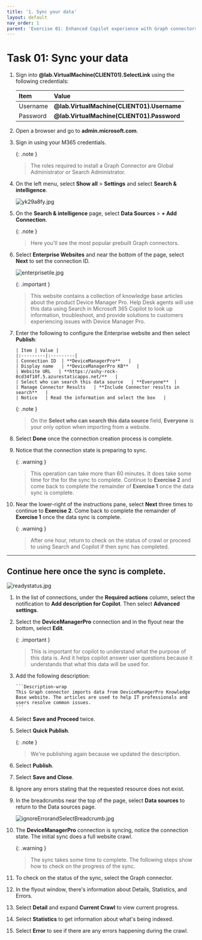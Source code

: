 ```yaml
---
title: '1. Sync your data'
layout: default
nav_order: 1
parent: 'Exercise 01: Enhanced Copilot experience with Graph connectors'
---
```


# Task 01: Sync your data


1. 	Sign into **@lab.VirtualMachine(CLIENT01).SelectLink** using the following credentials:

  	| Item | Value |
 	|:---------|:---------|
  	| Username   | **@lab.VirtualMachine(CLIENT01).Username**   |
  	| Password   | **@lab.VirtualMachine(CLIENT01).Password**   |

1. 	Open a browser and go to **admin.microsoft.com**.

1. 	Sign in using your M365 credentials.

	{: .note }
  	> The roles required to install a Graph Connector are Global Administrator or Search Administrator.

1. 	On the left menu, select **Show all** > **Settings** and select **Search & intelligence**.
	
 	![yk29a8fy.jpg](../media/yk29a8fy.jpg)

1. 	On the **Search & intelligence** page, select **Data Sources** > **+ Add Connection**.
   
  	{: .note }
  	> Here you'll see the most popular prebuilt Graph connectors.

1. 	Select **Enterprise Websites** and near the bottom of the page, select **Next** to set the connection ID.
	
 	![enterprisetile.jpg](../media/enterprisetile.jpg)

  	{: .important }
  	> This website contains a collection of knowledge base articles about the product Device Manager Pro. Help Desk agents will use this data using Search in Microsoft 365 Copilot to look up information, troubleshoot, and provide solutions to customers experiencing issues with Device Manager Pro.

1. 	Enter the following to configure the Enterprise website and then select **Publish**:

    	| Item | Value |
    	|:---------|:---------|
    	| Connection ID  | **DeviceManagerPro**   |
    	| Display name   | **DeviceManagerPro KB**   |
    	| Website URL   | **https://ashy-rock-0cd34f10f.5.azurestaticapps.net/**   |
    	| Select who can search this data source   | **Everyone**  |
    	| Manage Connector Results   | **Include Connector results in search**   |
    	| Notice   | Read the information and select the box   |

  	{: .note }
  	> On the **Select who can search this data source** field, **Everyone** is your only option when importing from a website.

1. 	Select **Done** once the connection creation process is complete.

1. 	Notice that the connection state is preparing to sync.

  	{: .warning }
  	> This operation can take more than 60 minutes. It does take some time for the for the sync to complete. Continue to **Exercise 2** and come back to complete the remainder of **Exercise 1** once the data sync is complete.

1. 	Near the lower-right of the instructions pane, select **Next** three times to continue to **Exercise 2**. Come back to complete the remainder of **Exercise 1** once the data sync is complete. 

  	{: .warning }
  	> After one hour, return to check on the status of crawl or proceed to using Search and Copilot if then sync has completed.

---

## Continue here once the sync is complete.

![readystatus.jpg](../media/readystatus.jpg)

1. 	In the list of connections, under the **Required actions** column, select the notification to **Add description for Copilot**. Then select **Advanced settings**.

1. 	Select the **DeviceManagerPro** connection and in the flyout near the bottom, select **Edit**.
   
  	{: .important }
  	> This is important for copilot to understand what the purpose of this data is. And it helps copilot answer user questions because it understands that what this data will be used for.

1. 	Add the following description: 
   
    	```Description-wrap
    	This Graph connector imports data from DeviceManagerPro Knowledge Base website. The articles are used to help IT professionals and users resolve common issues.
    	```

1. 	Select **Save and Proceed** twice.  
   

1. 	Select **Quick Publish**. 
   
  	{: .note }
 	 > We're publishing again because we updated the description.

1. 	Select **Publish**.

1. 	Select **Save and Close**.

1. 	Ignore any errors stating that the requested resource does not exist.

1. 	In the breadcrumbs near the top of the page, select **Data sources** to return to the Data sources page.

	![ignoreErrorandSelectBreadcrumb.jpg](../media/ignoreErrorandSelectBreadcrumb.jpg)

1. 	The **DeviceManagerPro** connection is syncing, notice the connection state. The initial sync does a full website crawl.

  	{: .warning }
  	> The sync takes some time to complete. The following steps show how to check on the progress of the sync.

1. 	To check on the status of the sync, select the Graph connector. 
   
1. 	In the flyout window, there's information about Details, Statistics, and Errors. 
   
1. 	Select **Detail** and expand **Current Crawl** to view current progress.

1. 	Select **Statistics** to get information about what's being indexed. 
   
1. 	Select **Error** to see if there are any errors happening during the crawl.
